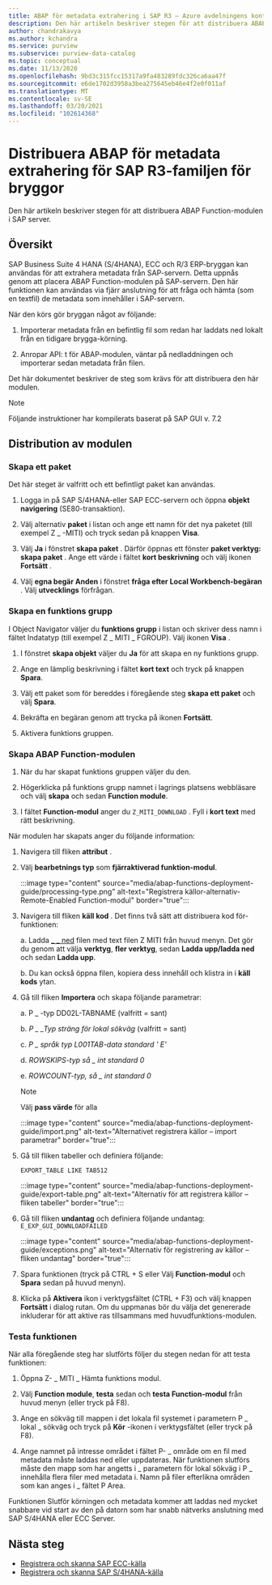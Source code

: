 ```yaml
---
title: ABAP för metadata extrahering i SAP R3 – Azure avdelningens kontroll
description: Den här artikeln beskriver stegen för att distribuera ABAP Function-modul i SAP server
author: chandrakavya
ms.author: kchandra
ms.service: purview
ms.subservice: purview-data-catalog
ms.topic: conceptual
ms.date: 11/13/2020
ms.openlocfilehash: 9bd3c315fcc15317a9fa483289fdc326ca6aa47f
ms.sourcegitcommit: e6de1702d3958a3bea275645eb46e4f2e0f011af
ms.translationtype: MT
ms.contentlocale: sv-SE
ms.lasthandoff: 03/20/2021
ms.locfileid: "102614368"
---
```

# <a name="deploy-the-metadata-extraction-abap-function-module-for-the-sap-r3-family-of-bridges"></a>Distribuera ABAP för metadata extrahering för SAP R3-familjen för bryggor

Den här artikeln beskriver stegen för att distribuera ABAP Function-modulen i SAP server.

## <a name="overview"></a>Översikt

SAP Business Suite 4 HANA (S/4HANA), ECC och R/3 ERP-bryggan kan användas för att extrahera metadata från SAP-servern. Detta uppnås genom att placera ABAP Function-modulen på SAP-servern. Den här funktionen kan användas via fjärr anslutning för att fråga och hämta (som en textfil) de metadata som innehåller i SAP-servern.

När den körs gör bryggan något av följande:

1. Importerar metadata från en befintlig fil som redan har laddats ned lokalt från en tidigare brygga-körning.

2. Anropar API: t för ABAP-modulen, väntar på nedladdningen och importerar sedan metadata från filen.

Det här dokumentet beskriver de steg som krävs för att distribuera den här modulen.

> [!Note]
> Följande instruktioner har kompilerats baserat på SAP GUI v. 7.2

## <a name="deployment-of-the-module"></a>Distribution av modulen

### <a name="create-a-package"></a>Skapa ett paket

Det här steget är valfritt och ett befintligt paket kan användas.

1. Logga in på SAP S/4HANA-eller SAP ECC-servern och öppna **objekt navigering** (SE80-transaktion).

2. Välj alternativ **paket** i listan och ange ett namn för det nya paketet (till exempel Z \_ -MITI) och tryck sedan på knappen **Visa**.

3. Välj **Ja** i fönstret **skapa paket** . Därför öppnas ett fönster **paket verktyg: skapa paket** . Ange ett värde i fältet **kort beskrivning** och välj ikonen **Fortsätt** .

4. Välj **egna begär Anden** i fönstret **fråga efter Local Workbench-begäran** . Välj **utvecklings** förfrågan.

### <a name="create-a-function-group"></a>Skapa en funktions grupp

I Object Navigator väljer du **funktions grupp** i listan och skriver dess namn i fältet Indatatyp (till exempel Z \_ MITI \_ FGROUP). Välj ikonen **Visa** .

1. I fönstret **skapa objekt** väljer du **Ja** för att skapa en ny funktions grupp.

2. Ange en lämplig beskrivning i fältet **kort text** och tryck på knappen **Spara**.

3. Välj ett paket som för bereddes i föregående steg **skapa ett paket** och välj **Spara**.

4. Bekräfta en begäran genom att trycka på ikonen **Fortsätt**.

5. Aktivera funktions gruppen.

### <a name="create-the-abap-function-module"></a>Skapa ABAP Function-modulen

1. När du har skapat funktions gruppen väljer du den.

2. Högerklicka på funktions grupp namnet i lagrings platsens webbläsare och välj **skapa** och sedan **Function module**.

3. I fältet **Function-modul** anger du `Z_MITI_DOWNLOAD` . Fyll i **kort text** med rätt beskrivning.

När modulen har skapats anger du följande information:

1. Navigera till fliken **attribut** .

2. Välj **bearbetnings typ** som **fjärraktiverad funktion-modul**.

   :::image type="content" source="media/abap-functions-deployment-guide/processing-type.png" alt-text="Registrera källor-alternativ-Remote-Enabled Function-modul" border="true":::

3. Navigera till fliken **käll kod** . Det finns två sätt att distribuera kod för-funktionen:

   a. Ladda [ \_ \_ ned](https://github.com/Azure/Purview-Samples/tree/master/connectors/sap) filen med text filen Z MITI från huvud menyn. Det gör du genom att välja **verktyg**, **fler verktyg**, sedan **Ladda upp/ladda ned** och sedan **Ladda upp**.

   b. Du kan också öppna filen, kopiera dess innehåll och klistra in i **käll kods** ytan.

4. Gå till fliken **Importera** och skapa följande parametrar:

   a.  P \_ -typ DD02L-TABNAME (valfritt = sant)

   b.  *P \_ \_Typ sträng för lokal sökväg* (valfritt = sant)

   c.  *P \_ språk typ L001TAB-data standard \' E\'*

   d.  *ROWSKIPS-typ så \_ int standard 0*

   e.  *ROWCOUNT-typ, så \_ int standard 0*

   > [!Note]
   > Välj **pass värde** för alla

   :::image type="content" source="media/abap-functions-deployment-guide/import.png" alt-text="Alternativet registrera källor – import parametrar" border="true":::

5. Gå till fliken tabeller och definiera följande:

   `EXPORT_TABLE LIKE TAB512`

   :::image type="content" source="media/abap-functions-deployment-guide/export-table.png" alt-text="Alternativ för att registrera källor – fliken tabeller" border="true":::

6. Gå till fliken **undantag** och definiera följande undantag: `E_EXP_GUI_DOWNLOADFAILED`

   :::image type="content" source="media/abap-functions-deployment-guide/exceptions.png" alt-text="Alternativ för registrering av källor – fliken undantag" border="true":::

7. Spara funktionen (tryck på CTRL + S eller Välj **Function-modul** och **Spara** sedan på huvud menyn).

8. Klicka på **Aktivera** ikon i verktygsfältet (CTRL + F3) och välj knappen  **Fortsätt** i dialog rutan. Om du uppmanas bör du välja det genererade inkluderar för att aktive ras tillsammans med huvudfunktions-modulen.

### <a name="testing-the-function"></a>Testa funktionen

När alla föregående steg har slutförts följer du stegen nedan för att testa funktionen:

1. Öppna Z- \_ MITI \_ Hämta funktions modul.

2. Välj **Function module**, **testa** sedan och **testa Function-modul** från huvud menyn (eller tryck på F8).

3. Ange en sökväg till mappen i det lokala fil systemet i parametern P \_ lokal \_ sökväg och tryck på **Kör** -ikonen i verktygsfältet (eller tryck på F8).

4. Ange namnet på intresse området i fältet P- \_ område om en fil med metadata måste laddas ned eller uppdateras. När funktionen slutförs måste den mapp som har angetts i \_ parametern för lokal sökväg i P \_ innehålla flera filer med metadata i. Namn på filer efterlikna områden som kan anges i \_ fältet P Area.

Funktionen Slutför körningen och metadata kommer att laddas ned mycket snabbare vid start av den på datorn som har snabb nätverks anslutning med SAP S/4HANA eller ECC Server.

## <a name="next-steps"></a>Nästa steg

- [Registrera och skanna SAP ECC-källa](register-scan-sapecc-source.md)
- [Registrera och skanna SAP S/4HANA-källa](register-scan-saps4hana-source.md)
